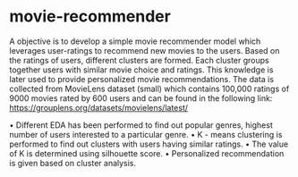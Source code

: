 # movie-recommender
A objective is to develop a simple movie recommender model which leverages user-ratings to recommend new movies to the users. Based on the ratings of users, different clusters are formed. Each cluster groups together users with similar movie choice and ratings. This knowledge is later used to provide personalized movie recommendations. The data is collected from MovieLens dataset (small) which contains 100,000 ratings of 9000 movies rated by 600 users and can be found in the following link:
https://grouplens.org/datasets/movielens/latest/

• Different EDA has been performed to find out popular genres, highest number of users interested to a particular genre.
• K - means clustering is performed to find out clusters with users having similar ratings.
• The value of K is determined using silhouette score.
• Personalized recommendation is given based on cluster analysis.
